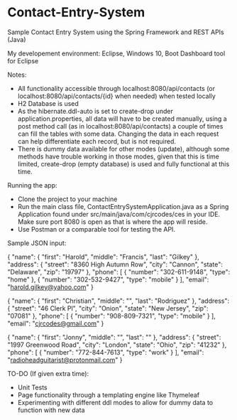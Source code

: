 # Contact-Entry-System
Sample Contact Entry System using the Spring Framework and REST APIs (Java)

My developement environment: Eclipse, Windows 10, Boot Dashboard tool for Eclipse

Notes:
- All functionality accessible through localhost:8080/api/contacts (or localhost:8080/api/contacts/{id} when needed) when tested locally
- H2 Database is used
- As the hibernate.ddl-auto is set to create-drop under application.properties, all data will have to be created manually, using a post method call (as in localhost:8080/api/contacts) a couple of times can fill the tables with some data. Changing the data in each request can help differentiate each record, but is not required. 
- There is dummy data available for other modes (update), although some methods have trouble working in those modes, given that this is time limited, create-drop (empty database) is used and fully functional at this time.

Running the app:
- Clone the project to your machine
- Run the main class file, ContactEntrySystemApplication.java as a Spring Application found under src/main/java/com/cjrcodes/ces in your IDE. Make sure port 8080 is open as that is where the app will reside.
- Use Postman or a comparable tool for testing the API. 

Sample JSON input:

{
"name": {
"first": "Harold",
"middle": "Francis",
"last": "Gilkey"
},
"address": {
"street": "8360 High Autumn Row",
"city": "Cannon",
"state": "Delaware",
"zip": "19797"
},
"phone": [
{
"number": "302-611-9148",
"type": "home"
},
{
"number": "302-532-9427",
"type": "mobile"
}
],
"email": "harold.gilkey@yahoo.com"
}

{ "name": { "first": "Christian", "middle": "", "last": "Rodriguez" }, "address": { "street": "46 Clerk Pl", "city": "Onion", "state": "New Jersey", "zip": "07081" }, "phone": [ { "number": "908-809-7321", "type": "mobile" } ], "email": "cjrcodes@gmail.com" }

{ "name": { "first": "Jonny", "middle": "", "last": "" }, "address": { "street": "1997 Greenwood Road", "city": "London", "state": "Ohio", "zip": "41232" }, "phone": [ { "number": "772-844-7613", "type": "work" } ], "email": "radioheadguitarist@protonmail.com" }

TO-DO (If given extra time):
- Unit Tests
- Page functionality through a templating engine like Thymeleaf
- Experimenting with different ddl modes to allow for dummy data to function with new data
